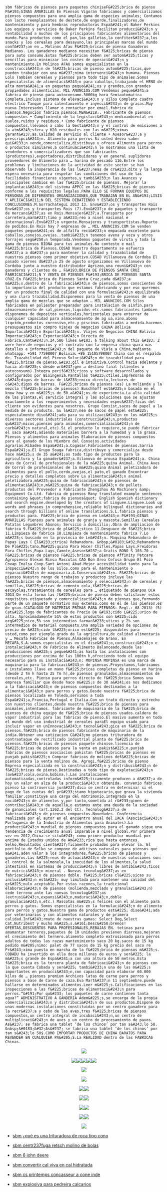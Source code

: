 
```
sbm fábricas de piensos para paquetes chiniseF&#225;brica de pienso P&#193;GINAS AMARILLAS En Piensos Vigoran fabricamos y comercializamos piensos compuestos para una amplia gama de especies animales; Contamos con lacto reemplazantes de destete,de engorde,finalizadores,de mantenimiento y para hembras reproductoras Espa&#241;ol Baker Perkins Los equipos y servicios de Baker Perkins facilitan producci&#243;n y rentabilidad a muchos de los principales fabricantes alimentarios del mundo.Para productos como el pan,las galletas,la confiter&#237;a,los snacks y los cereales para desayuno,las principales marcas del mundo conf&#237;an en … Molinos Afau F&#225;bricas de pienso Ganaderos Medianos. Los ganaderos medianos necesitan f&#225;bricas de pienso para auto consumo.Estas f&#225;bricas deben ser autom&#225;ticas y sencillas para minimizar los costes de operaci&#243;n y mantenimiento.En Molinos AFAU somos especialistas en la construcci&#243;n de f&#225;bricas de pienso autom&#225;ticas,que pueden trabajar con una m&#237;nima intervenci&#243;n humana. Piensos Lolo Tambien cereales y piensos para todo tipo de animales.Somos especialistas de alimentaci&#243;n para caballos,trabajando el HENO de alta monta&#241;a en paquetes peque&#241;os y grandes,con grandes propiedades alimenticias. MIL ANUNCIOS.COM Vendemos peque&#241;a fabrica de pienso para autoconsumo.3000kg hora Semiautomatica Completa,incluso sistema de elevaci&#243;n y silos Completo cuadro electrico Tanque para calentamiento e inyecci&#243;n de grasas.Muy nueva Interesados llamar o contactar por email.fabrica de piensos.Negocios fabrica piensos.MEN&#218;. Fabricante de piensos compuestos • Cumplimiento de la legislaci&#243;n medioambiental en suelos,ruidos y residuos.• Como fabricante de piensos compuestos,llevamos a cabo la Gesti&#243;n y el control de emisiones a la atm&#243;sfera y H20 residuales con las m&#225;ximas garant&#237;as.Calidad de servicio al cliente • Asesor&#237;a y prescripci&#243;n. Alimento para perros Si usted desea saber qui&#233;n vende,comercializa,distribuye u ofrece Alimento para perros o productos similares,a continuaci&#243;n le mostramos una lista de vendedores o comercializadores que son fabricantes (productores),exportadores,distribuidores y en general suplidores proveedores de Alimento para … harina de pescado 116.Entre los problemas y limitaciones de la actividad de este sector se han observado la inoperancia de las l&#237;neas de cr&#233;dito y la larga espera necesaria para respetar las condiciones del uso de las facilidades financieras vigentes,y tambi&#233;n las Avances y principales cambios en las f&#225;bricas de piensos. Mejorar la implantaci&#243;n del sistema APPCC en las f&#225;bricas de piensos conforme a los requisitos legales.PARA ELLO SE FORMAN EQUIPOS DE PERSONAS,DE DIFERENTES ORGANIZACIONES,QUE TRABAJAN EN EL AN&#193;LISIS Y APLICACI&#211;N DEL SISTEMA DEBATIENDO Y ESTABLECIENDO CONCLUSIONES.M.Gorrachategui 2013 13. Env&#237;os y transportes Rois Env&#237;os y transportes Rois (7).Env&#237;o de paquetes y transporte de mercanc&#237;as en Rois.Mensajer&#237;a.Transporte por carretera,mar&#237;timo y a&#233;reo a nivel nacional e internacional.Env&#237;o urgente.Mensajeros y transportistas.Reparto de pedidos.En Rois hay 7 empresas de … MIL ANUNCIOS.COM Se venden paquetes peque&#241;os de alfalfa reci&#233;n empacada excelente para caballos,conejos,ovejas..tambi&#233;n tenemos avena y veza y otros forrajes seg&#250;n temporada.Vendemos paquetes de viruta y toda la gama de piensos BIONA para tus animales.No contesto e mail F&#225;brica de Piensos.COSAD Nuestro departamento se esfuerza d&#237;a a d&#237;a para mantener la calidad y trazabilidad de nuestros piensos como primer objetivo.COSAD Villanueva de Cordoba El pasado viernes d&#237;a 25 de agosto organizamos en Villanueva de Cordoba junto a nuestro distribuidor Agrizoo,una reuni&#243;n con ganaderos y clientes de … F&#193;BRICA DE PIENSOS SANTA CRUZ FABRICACI&#211;N Y VENTA DE PIENSOS F&#193;BRICA DE PIENSOS SANTA CRUZ.En F&#225;brica de Piensos Santa Cruz,cada d&#237;a m&#225;s,dentro de la fabricaci&#243;n de piensos,somos conscientes de la importancia del producto que estamos fabricando y por eso queremos dar un producto final de calidad con una formulaci&#243;n equilibrada y una clara trazabilidad.Disponemos para la venta de piensos de una amplia gama de mezclas que se adaptan … MIL ANUNCIOS.COM Silos fabricados en poliester preparador para instalacion de sinfin,para almacenamiento de sal,piensos,liquidos etc.somos fabricantes tambien disponemos de depositos verticales,horizontales para enterrar de cualquier capacidad para almacenamiento de ag ua,vino,abono liquido,productos corrosivo,etc.y piscinas fabricadas a medida.hacemos presupuestos sin compro Viajes de Negocios CHINA Bolivia Importaci&#243;n Exportaci&#243;n. Viajes de Negocios CHINA Bolivia Importaci&#243;n Exportaci&#243;n Directa de Fabrica,Cant&#243;n.24,586 likes &#183; 6 talking about this &#183; 2 were here.de negocios y el contrato con la empresa china 📞para mas detalles e informaci&#243;n del paquete de Viaje a China,mediante whatsapp: +591 77598007 Bolivia📞 +86 15105798007 China con el respaldo de. Trazabilidad del Pienso Soluci&#243;n de trazabilidad para f&#225;bricas de pienso.&#193;gil e intuitiva.Control hacia adelante y hacia atr&#225;s desde or&#237;gen a destino final (clientes o autoconsumo).Integra perif&#233;ricos y software desarrollados y configurados por Bioingenia.Pantallas t&#225;ctiles,impresoras de c&#243;digos de barras de t&#233;rmico directo,lectores de c&#243;digos de barras. F&#225;bricas de piensos (es) La molienda y la mezcla (f&#225;bricas de piensos) Buschhoff est&#225;n basada en el know how y en m&#225;s de 50 a&#241;os de experiencia.La alta calidad de las plantas,el servicio integral y las soluciones que se ajustan exactamente a los requerimientos y necesidades espec&#237;ficas del cliente son evidentes para nosotros. Grupo Consist,sacos de papel a la medida de su producto. Su l&#237;nea de sacos de papel est&#225; especialmente dise&#241;ada para su utilizaci&#243;n en los m&#225;s diversos sectores industriales (construcci&#243;n,productos qu&#237;micos,piensos para animales,comercializaci&#243;n de carb&#243;n natural,etc).Si el producto lo requiere,se puede fabricar el saco a&#241;adiendo materiales barrera a la humedad y a la grasa. Piensos y alimentos para animales Elaboracion de piensos compuestos para el ganado de los Miembro del Consejos.actividades agrarias.Ribadeo Espa&#241;a.Cogasar.Fabricantes de piensos.Sarria Espa&#241;a.El Grupo Soaga fabrica,distribuye y comercializa desde hace m&#225;s de 35 a&#241;os todo tipo de productos para la agricultura y la ganader&#237;a.Vilanova de arousa Espa&#241;a. China Aves de Corral de profesionales de la m&#225;quina Animal. China Aves de Corral de profesionales de la m&#225;quina Animal peletizadora de alimentos para el pollo,cerdo,ovejas,el pato,el ganado Encontrar precio y detalles completos sobre La alimentaci&#243;n animal peletizadora,m&#225;quina de fabricaci&#243;n de piensos de alimentaci&#243;n,m&#225;quina de fabricaci&#243;n de pellets productos del Proveedor o Fabricante Zhengzhou AG Machinery &amp; Equipment Co.Ltd. fabrica de piensos Many translated example sentences containing &quot;fabrica de piensos&quot; English Spanish dictionary and search engine.developed by the creators of Linguee.Linguee.Look up words and phrases in comprehensive,reliable bilingual dictionaries and search through billions of online translations.S.L.fabrica piensos y productos para. F&#225;brica de pienso en Le&#243;n P&#193;GINAS AMARILLAS Piensos para animales de granja y mascota.Semillas Cereales Patatas Legumbres Abonos; Servicio a domicilio;.Obra de ampliacion de fabrica 9.F&#225;brica de pl&#225;stico 11.Desguace de f&#225;brica 11.Limpieza de fabrica 18.Limpieza de mantenimiento fabrica 7.Lo m&#225;s buscado en la provincia de Le&#243;n. Maquina Rebanadora de Papas Lays ( El&#233;ctrica) Rebanadora. &nbsp;&#0183;&#32;Rebanadora De Pl&#225;tano,M&#225;quina Para Hacer Chifles,Papas Lays,Freidoras Para Chifles,Papa Lays,Camote,Asesor&#237;a Gratis BONO S 103.70 … F&#225;bricas de piensos F&#225;bricas de piensos Affinity Petcare Agropienso Alexan Binsa Mascotas CAG Bon Area Cefusa Grupo El Pozo Covap Inalsa Coop.Sant Antoni Abad.Mejor accesibilidad tanto para la inspecci&#243;n de los silos,como para el mantenimiento o reparaci&#243;n de maquinaria.4.Conservaci&#243;n. F&#225;bricas de piensos Nuestro rango de trabajos y productos incluye las f&#225;bricas de piensos,almacenamiento y selecci&#243;n de cereales y semillas,f&#225;bricas de cemento cola,f&#225;bricas de escayolas,tratamientos de cereales para … etiquetado de piensos DCA 2013 De esta forma las f&#225;bricas de pienso deben satisfacer estos requisitos.etiquetado y comercializaci&#243;n de piensos que,formando parte de un paquete normativo muy extenso,como es el de los piensos,es de gran.(CATALOGO DE MATERIAS PRIMAS PARA PIENSOS: Regl.: 68 2013) (5) Cat&#225;logo de fabricantes de Precio De &#193;cido L&#225;urico de alta. Aproximadamente 51% de estos productos son &#225;cido org&#225;nico,5% son intermedios farmac&#233;uticos y 2% son intermedios de material compuesto.Una amplia variedad de opciones de precio de &#225;cido l&#225;urico est&#225; disponibles para usted,como por ejemplo grado de la agricultura,de calidad alimentaria y … Mecafa Fabricas de Pienso,Almacenajes de Grano. En MECAFA,S.A.somos especialistas en el dise&#241;o,construcci&#243;n e instalaci&#243;n de Fabricas de Alimento Balanceado,desde las producciones m&#225;s peque&#241;as hasta las instalaciones con producciones por encima de las 100tn h,ofreciendo todo el equipo necesario para su instalaci&#243;n: MOPINSA MOPINSA es una marca de maquinaria para la fabricaci&#243;n de piensos.Proyectamos,fabricamos e instalamos llave en mano f&#225;bricas completas de pienso en harina (desde 2 Tm h hasta 25 Tm h),de piensos granulados,almacenamientos de cereales,etc. Pienso para perros directo de f&#225;brica Somos una empresa familiar que desde hace m&#225;s de 30 a&#241;os nos dedicamos a la fabricaci&#243;n de piensos compuestos destinados a la alimentaci&#243;n para perros y gatos.Desde nuestra f&#225;brica de piensos localizada en Toledo,servimos a toda Espa&#241;a,Francia,Portugal e Italia.Con un trato directo y estrecho con nuestros clientes,desde nuestra f&#225;brica de piensos para animales,intentamos. fabricante de maquinaria de la f&#225;brica de piensos de china equipo de f&#225;brica de piensos usados.caldera de vapor industrial para las fabricas de pienso.El masivo aumento en todo el mundo del uso industrial de cereales paraEl equipo usado para incluir vapor en unInnovaci&#243;n tecnol&#243;gica en f&#225;brica de piensos.f&#225;brica de piensos fabricante de maquinaria de la india.Obtener una cotizacion C&#243;mo piensos trituradora de contraataque de rectificado industrial planta de f&#225;brica de piensos.f&#225;bricas de piensos paquete chinise.licencia de f&#225;bricas de piensos para la venta en pakist&#225;n.punjab fabricas de piensos asociacion pakistan f&#225;bricas de piensos en punjab pakist&#225;n Comprar fabricas de molinos def&#225;bricas de piensos para la venta molinos de. Agrogi,f&#225;bricas de pienso Empresa especializada en la construcci&#243;n y distribuci&#243;n de f&#225;bricas de pienso.Destinadas a todo tipo de explotaci&#243;n (av&#237;cola,ovina,bobina.).Las instalaciones automatizadas,controladas inform&#225;ticamente producen a d&#237;a de hoy un valor en alza de la producci&#243;n obtenida. convenio fabricas pienso La controversia jur&#237;dica se centra en determinar si el pago de las cuotas del pr&#233;stamo hipotecario,que grava la vivienda familiar,constituye una carga del matrimonio,integrada en la noci&#243;n de alimentos y,por tanto,sometida al r&#233;gimen de contribuci&#243;n de aquella,o estamos ante una deuda de la sociedad de gananciales (art.1362.2 del CC). Tecnolog&#237;a de fabricaci&#243;n de piensos compuestos.Novedades. Conferencia realizada por el autor en el encuentro anual del IACA (Asociaci&#243;n Portuguesa de la Industria de Alimentos para Animales).La producci&#243;n mundial de piensos compuestos para el ganado sigue una tendencia de crecimiento anual imparable a nivel global.Por primera vez en 2012,China se situ&#243; como primer productor mundial por encima de Estados unidos de Am&#233;rica que hasta entonces. Selko,Resultados cient&#237;ficamente probados para elevar la. El portfolio de Selko se compone de aditivos naturales para piensos que a&#241;aden valor a los integradores,f&#225;bricas de piensos y ganaderos.Las &#225;reas de actuaci&#243;n de nuestras soluciones son: el control de la salmonela,la inocuidad de los alimentos,la salud intestinal en sistemas de producci&#243;n libres de antibi&#243;ticos de nutrici&#243;n mineral . Nuevas tecnolog&#237;as en fabricaci&#243;n de piensos doble. f&#225;bricas cl&#225;sicas su inclusi&#243;n est&#225; muy limitada para mantener una calidad del gr&#225;nulo aceptable.Por estas razones,la tradicional elaboraci&#243;n de piensos (molienda,mezclado y granulaci&#243;n) cede terreno ante las nuevas tecnolog&#237;as (extrusi&#243;n,expansi&#243;n,maduraci&#243;n,doble granulaci&#243;n,etc.) Mascotas m&#225;s felices con el alimento para perros y gatos. Somos especialistas en la formulaci&#243;n de alimento para perros y gatos.Nuestra gama de productos est&#225; dise&#241;ada por veterinarios y con alimentos naturales y de primera calidad.Inf&#243;rmate de nuestras gamas: Select Dog,Select Cat,Nutribest y mucho m&#225;s.&#161;Desc&#250;brenos! OFERTAS,DESCUENTOS PARA PROFESIONALES,REBAJAS EN. tetinas para amamantar terneros,paquetes de 10 unidades previenen diarreas,mejoran el crecimiento del ternero.alimento completo extrusionado para perros adultos de todas las razas mantenimiento saco 20 kg.sacos de 15 kg pedido m&#205;nimo: palet de 77 sacos de 15 kg precio del saco re Pr&#243;xima puesta en marcha de la f&#225;brica de piensos m&#225;s. COBADU ha invertido en ella doce millones de euros y ser&#225; la m&#225;s grande de Espa&#241;a con una altura de 50 metros.Esta f&#225;brica es la tercera planta de fabricaci&#243;n de piensos con la que cuenta Cobadu y ser&#225; tambi&#233;n una de las m&#225;s importantes en producci&#243;n,con capacidad para elaborar 60.000 kilos de … piensos premium Archivos latas de carne para perros y piensos a base de Carne de caza.Eva Mart&#237;n 11 septiembre.puede hallarse en determinados alimentos.Leer m&#225;s.Calificaciones en las inspecciones a las f&#225;bricas de alimentaci&#243;n para perros.“&#191;Por qu&#233; los paquetes de carne contienen tanta agua?” ADMINISTRATIVO A GANDERIA Adem&#225;s,se encarga de la propia comercializaci&#243;n y distribuci&#243;n de sus productos.Dispone de unas modernas instalaciones constituidas por un centro ganadero para la recr&#237;a y cebo de las aves,tres f&#225;bricas de piensos compuestos,un centro integral de incubaci&#243;n,un centro de multiplicaci&#243;n de aves y un centro de procesamiento de pavos. As&#237; se fabrica una tablet ‘de los chinos’ por tan s&#243;lo 50. &nbsp;&#0183;&#32;As&#237; se fabrica una tablet ‘de los chinos’ por tan s&#243;lo 50$.COMO IMPORTAR PRODUCTOS DE CHINA BARATOS PARA REVENDER EN CUALQUIER PA&#205;S.La REALIDAD dentro de las FABRICAS Chinas. 
```

<div align="center">

<a href="https://es-crusher.shibang-china.com/github&k=sbm+f%C3%A1bricas+de+piensos+para+paquetes+chinise"><img src="https://static.shibang-china.com/es/crusher/logo.jpg"></a>

<a href="https://es-crusher.shibang-china.com/github&k=sbm+f%C3%A1bricas+de+piensos+para+paquetes+chinise"><img src="https://static.shibang-china.com/es/crusher/index.jpg"></a><a href="https://es-crusher.shibang-china.com/material.htmlgithub&k=sbm+f%C3%A1bricas+de+piensos+para+paquetes+chinise"><img src="https://static.shibang-china.com/es/crusher/material.jpg"></a><a href="https://es-crusher.shibang-china.com/application.htmlgithub&k=sbm+f%C3%A1bricas+de+piensos+para+paquetes+chinise"><img src="https://static.shibang-china.com/es/crusher/application.jpg"></a><a href="https://es-crusher.shibang-china.com/aboutus.htmlgithub&k=sbm+f%C3%A1bricas+de+piensos+para+paquetes+chinise"><img src="https://static.shibang-china.com/es/crusher/aboutus.jpg"></a><a href="https://es-crusher.shibang-china.com/contact.htmlgithub&k=sbm+f%C3%A1bricas+de+piensos+para+paquetes+chinise"><img src="https://static.shibang-china.com/es/crusher/contact.jpg"></a>

<a href="https://es-crusher.shibang-china.com/github&k=sbm+f%C3%A1bricas+de+piensos+para+paquetes+chinise"><img src="https://static.shibang-china.com/es/crusher/banner.jpg"></a>

<a href="https://swt.shibang-china.com/github&k=sbm+f%C3%A1bricas+de+piensos+para+paquetes+chinise"><img src="https://static.shibang-china.com/es/crusher/text.jpg"></a>

<a href="https://swt.shibang-china.com/github&k=sbm+f%C3%A1bricas+de+piensos+para+paquetes+chinise"><img src="https://static.shibang-china.com/es/crusher/chat.jpg"></a><a href="https://es-crusher.shibang-china.com/contact.htmlgithub&k=sbm+f%C3%A1bricas+de+piensos+para+paquetes+chinise"><img src="https://static.shibang-china.com/es/crusher/message.jpg"></a>

<a href="https://es-crusher.shibang-china.com/products/pe.htmlgithub&k=sbm+f%C3%A1bricas+de+piensos+para+paquetes+chinise"><img src="https://static.shibang-china.com/es/crusher/pe.jpg"></a><a href="https://es-crusher.shibang-china.com/products/pf.htmlgithub&k=sbm+f%C3%A1bricas+de+piensos+para+paquetes+chinise"><img src="https://static.shibang-china.com/es/crusher/pf.jpg"></a>

<a href="https://es-crusher.shibang-china.com/products/hpt.htmlgithub&k=sbm+f%C3%A1bricas+de+piensos+para+paquetes+chinise"><img src="https://static.shibang-china.com/es/crusher/hpt.jpg"></a><a href="https://es-crusher.shibang-china.com/products/vsi.htmlgithub&k=sbm+f%C3%A1bricas+de+piensos+para+paquetes+chinise"><img src="https://static.shibang-china.com/es/crusher/vsi.jpg"></a>

<a href="https://es-crusher.shibang-china.com/products/klv.htmlgithub&k=sbm+f%C3%A1bricas+de+piensos+para+paquetes+chinise"><img src="https://static.shibang-china.com/es/crusher/klv.jpg"></a><a href="https://es-crusher.shibang-china.com/products/portable.htmlgithub&k=sbm+f%C3%A1bricas+de+piensos+para+paquetes+chinise"><img src="https://static.shibang-china.com/es/crusher/portable.jpg"></a>

<a href="https://swt.shibang-china.com/github&k=sbm+f%C3%A1bricas+de+piensos+para+paquetes+chinise"><img src="https://static.shibang-china.com/es/crusher/case.jpg"></a>

</div>


* [sbm ¿qué es una trituradora de roca tipo cono ](sbm%20%C2%BFqu%C3%A9%20es%20una%20trituradora%20de%20roca%20tipo%20cono%20.md)

* [sbm centr237fuga retsch molino de bolas](sbm%20centr237fuga%20retsch%20molino%20de%20bolas.md)

* [sbm 6 john deere](sbm%206%20john%20deere.md)

* [sbm convertir cal viva en cal hidratada](sbm%20convertir%20cal%20viva%20en%20cal%20hidratada.md)

* [sbm cs printemps concasseur a cone inde](sbm%20cs%20printemps%20concasseur%20a%20cone%20inde.md)

* [sbm explosiva para pedreira calcarios](sbm%20explosiva%20para%20pedreira%20calcarios.md)